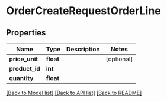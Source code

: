 # OrderCreateRequestOrderLine

## Properties
Name | Type | Description | Notes
------------ | ------------- | ------------- | -------------
**price_unit** | **float** |  | [optional] 
**product_id** | **int** |  | 
**quantity** | **float** |  | 

[[Back to Model list]](../../README.md#documentation-for-models) [[Back to API list]](../../README.md#documentation-for-api-endpoints) [[Back to README]](../../README.md)

